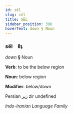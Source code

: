 ```yaml
---
id: sël
slug: sël
title: SËL
sidebar_position: 390
hoverText: down § Noun
---
```


### sël&emsp;<span kind="abugida">ɐ͊ʇ</span>

*down* **§** Noun

**Verb**: to be the below region

**Noun**: below region

**Modifier**: below/down

Persian زیر zir undefined

*Indo-Iranian Language Family*